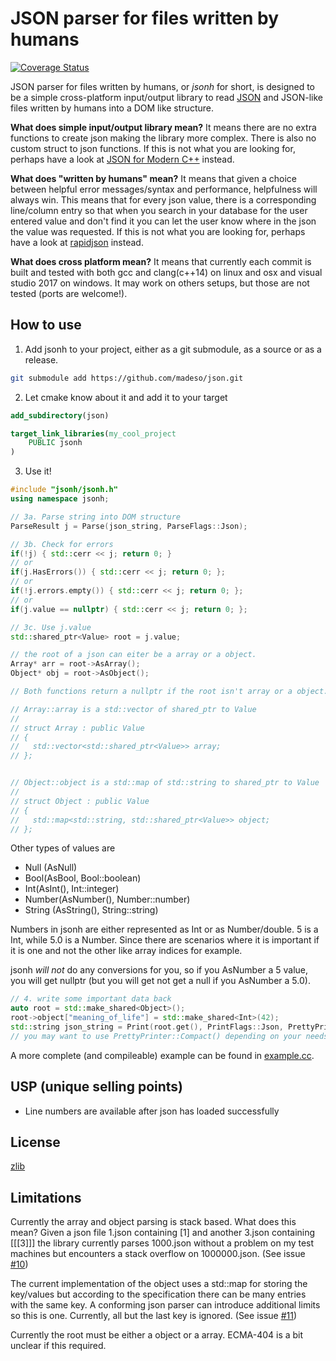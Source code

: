 # JSON parser for files written by humans

[![Coverage Status](https://coveralls.io/repos/github/madeso/json/badge.svg?branch=master)](https://coveralls.io/github/madeso/json?branch=master)

JSON parser for files written by humans, or _jsonh_ for short, is designed to be a simple cross-platform input/output library to read [JSON](https://json.org/) and JSON-like files written by humans into a DOM like structure.

**What does simple input/output library mean?** It means there are no extra functions to create json making the library more complex. There is also no custom struct to json functions. If this is not what you are looking for, perhaps have a look at [JSON for Modern C++](https://github.com/nlohmann/json) instead.

**What does "written by humans" mean?** It means that given a choice between helpful error messages/syntax and performance, helpfulness will always win. This means that for every json value, there is a corresponding line/column entry so that when you search in your database for the user entered value and don't find it you can let the user know where in the json the value was requested. If this is not what you are looking for, perhaps have a look at [rapidjson](https://github.com/Tencent/rapidjson) instead.

**What does cross platform mean?** It means that currently each commit is built and tested with both gcc and clang(c++14) on linux and osx and visual studio 2017 on windows. It may work on others setups, but those are not tested (ports are welcome!).

## How to use

1. Add jsonh to your project, either as a git submodule, as a source or as a release.

```sh
git submodule add https://github.com/madeso/json.git
```

2. Let cmake know about it and add it to your target

```cmake
add_subdirectory(json)

target_link_libraries(my_cool_project
    PUBLIC jsonh
)
```

3. Use it!

```cpp
#include "jsonh/jsonh.h"
using namespace jsonh;

// 3a. Parse string into DOM structure
ParseResult j = Parse(json_string, ParseFlags::Json);

// 3b. Check for errors
if(!j) { std::cerr << j; return 0; }
// or
if(j.HasErrors()) { std::cerr << j; return 0; };
// or
if(!j.errors.empty()) { std::cerr << j; return 0; };
// or
if(j.value == nullptr) { std::cerr << j; return 0; };

// 3c. Use j.value
std::shared_ptr<Value> root = j.value;

// the root of a json can eiter be a array or a object.
Array* arr = root->AsArray();
Object* obj = root->AsObject();

// Both functions return a nullptr if the root isn't array or a object.

// Array::array is a std::vector of shared_ptr to Value
//
// struct Array : public Value
// {
//   std::vector<std::shared_ptr<Value>> array;
// };


// Object::object is a std::map of std::string to shared_ptr to Value
//
// struct Object : public Value
// {
//   std::map<std::string, std::shared_ptr<Value>> object;
// };

```

Other types of values are

* Null (AsNull)
* Bool(AsBool, Bool::boolean)
* Int(AsInt(), Int::integer)
* Number(AsNumber(), Number::number)
* String (AsString(), String::string)

Numbers in jsonh are either represented as Int or as Number/double. 5 is a Int, while 5.0 is a Number.
Since there are scenarios where it is important if it is one and not the other like array indices for example.

jsonh _will not_ do any conversions for you, so if you AsNumber a 5 value, you will get nullptr (but you will get not get a null if you AsNumber a 5.0).

```cpp
// 4. write some important data back
auto root = std::make_shared<Object>();
root->object["meaning_of_life"] = std::make_shared<Int>(42);
std::string json_string = Print(root.get(), PrintFlags::Json, PrettyPrinter::Pretty());
// you may want to use PrettyPrinter::Compact() depending on your needs
```

A more complete (and compileable) example can be found in [example.cc](https://github.com/madeso/json/blob/master/example.cc).

## USP (unique selling points)

* Line numbers are available after json has loaded successfully

## License

[zlib](https://opensource.org/licenses/Zlib)

## Limitations

Currently the array and object parsing is stack based. What does this mean? Given a json file 1.json containing [1] and another 3.json containing [[[3]]] the library currently parses 1000.json without a problem on my test machines but encounters a stack overflow on 1000000.json. (See issue [#10](https://github.com/madeso/json/issues/10))

The current implementation of the object uses a std::map for storing the key/values but according to the specification there can be many entries with the same key. A conforming json parser can introduce additional limits so this is one. Currently, all but the last key is ignored. (See issue [#11](https://github.com/madeso/json/issues/11))

Currently the root must be either a object or a array. ECMA-404 is a bit unclear if this required.

